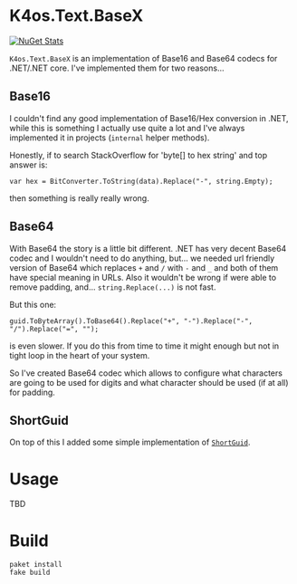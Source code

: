 # K4os.Text.BaseX

[![NuGet Stats](https://img.shields.io/nuget/v/K4os.Text.BaseX.svg)](https://www.nuget.org/packages/K4os.Text.BaseX)

`K4os.Text.BaseX` is an implementation of Base16 and Base64 codecs for .NET/.NET core.
I've implemented them for two reasons...

## Base16

I couldn't find any good implementation of Base16/Hex conversion in .NET, while this is something I actually use quite a lot
and I've always implemented it in projects (`internal` helper methods). 

Honestly, if to search StackOverflow for 'byte[] to hex string' and top answer is:
```
var hex = BitConverter.ToString(data).Replace("-", string.Empty);
```
then something is really really wrong.

## Base64

With Base64 the story is a little bit different. .NET has very decent Base64 codec and I wouldn't need to do anything, but...
we needed url friendly version of Base64 which replaces `+` and `/` with `-` and `_` and both of them have special meaning in URLs. Also it wouldn't be wrong if were able to remove padding, and... `string.Replace(...)` is not fast.

But this one:
```
guid.ToByteArray().ToBase64().Replace("+", "-").Replace("-", "/").Replace("=", "");
```
is even slower.
If you do this from time to time it might enough but not in tight loop in the heart of your system.

So I've created Base64 codec which allows to configure what characters are going to be used for digits and what character should be used (if at all) for padding.

## ShortGuid

On top of this I added some simple implementation of [`ShortGuid`](https://www.madskristensen.net/blog/A-shorter-and-URL-friendly-GUID).

# Usage

TBD

# Build

```shell
paket install
fake build
```
